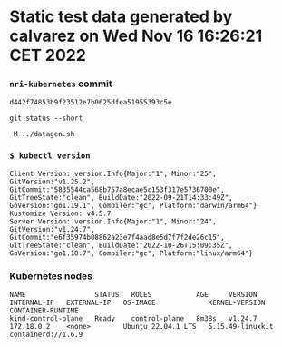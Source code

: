 # Static test data generated by calvarez on Wed Nov 16 16:26:21 CET 2022

### `nri-kubernetes` commit
```
d442f74853b9f23512e7b0625dfea51955393c5e
```

`git status --short`

```
 M ../datagen.sh
```


### `$ kubectl version`
```
Client Version: version.Info{Major:"1", Minor:"25", GitVersion:"v1.25.2", GitCommit:"5835544ca568b757a8ecae5c153f317e5736700e", GitTreeState:"clean", BuildDate:"2022-09-21T14:33:49Z", GoVersion:"go1.19.1", Compiler:"gc", Platform:"darwin/arm64"}
Kustomize Version: v4.5.7
Server Version: version.Info{Major:"1", Minor:"24", GitVersion:"v1.24.7", GitCommit:"e6f35974b08862a23e7f4aad8e5d7f7f2de26c15", GitTreeState:"clean", BuildDate:"2022-10-26T15:09:35Z", GoVersion:"go1.18.7", Compiler:"gc", Platform:"linux/arm64"}
```

### Kubernetes nodes
```
NAME                 STATUS   ROLES           AGE     VERSION   INTERNAL-IP   EXTERNAL-IP   OS-IMAGE             KERNEL-VERSION     CONTAINER-RUNTIME
kind-control-plane   Ready    control-plane   8m38s   v1.24.7   172.18.0.2    <none>        Ubuntu 22.04.1 LTS   5.15.49-linuxkit   containerd://1.6.9
```
